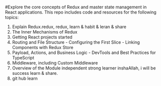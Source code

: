 #Explore the core concepts of Redux and master state management in React applications. This repo includes code and resources for the following topics:

1. Explain Redux.redux, redux, learn & habit & leran & share
2. The Inner Mechanisms of Redux
3. Getting React projects started
4. Routing and File Structure - Configuring the First Slice - Linking Components with Redux Store
5. Payload, Actions, and Business Logic - DevTools and Best Practices for TypeScript
6. Middleware, including Custom Middleware
7. Overview of the Module independent strong learner inshaAllah, i will be success learn & share.
8. git hub learn
